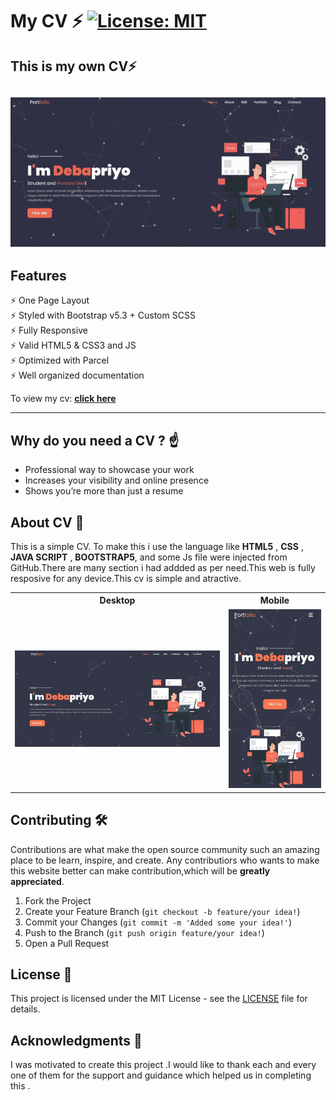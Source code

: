 # My CV ⚡️ [![License: MIT](https://img.shields.io/badge/License-MIT-yellow.svg)](https://github.com/debapriyo007/cv/blob/main/LICENSE) 

## This is my own  CV⚡️

<h2 align="center">
  <img src="https://github.com/debapriyo007/cv/blob/main/readme_img/ezgif.com-gif-maker.gif?raw=true" alt="Simplefolio" width="600px" />
  <br>
</h2>

## Features 


⚡️ One Page Layout\
⚡️ Styled with Bootstrap v5.3 + Custom SCSS\
⚡️ Fully Responsive\
⚡️ Valid HTML5 & CSS3 and JS\
⚡️ Optimized with Parcel\
⚡️ Well organized documentation

 To view my cv: **[click here](https://debapriyo007.github.io/cv/)**

---

## Why do you need a CV ? ☝️

- Professional way to showcase your work
- Increases your visibility and online presence
- Shows you’re more than just a resume

## About CV  🚀

This is a simple CV. To make this i use the language like **HTML5** , **CSS** , **JAVA SCRIPT** , **BOOTSTRAP5**, and some Js file were injected from GitHub.There are many section i had addded as per need.This web is fully resposive for any device.This cv is simple and atractive.


<table>
  <tr>
    <th>Desktop</th>
    <th>Mobile</th>
  </tr>
  <tr>
    <td>
        <img src="https://github.com/debapriyo007/cv/blob/main/readme_img/Screenshot_20230123_203829.png?raw=true" width="600"/>
    </td>
    <td>
        <img src="https://github.com/debapriyo007/cv/blob/main/readme_img/my-web.jpg?raw=true" width="250"/>
    </td>
  </tr>
</table>


## Contributing 🛠️



Contributions are what make the open source community such an amazing place to be learn, inspire, and create. Any contributiors who wants to make this website better can make contribution,which will be **greatly appreciated**.

1. Fork the Project
2. Create your Feature Branch (`git checkout -b feature/your idea!`)
3. Commit your Changes (`git commit -m 'Added some your idea!'`)
4. Push to the Branch (`git push origin feature/your idea!`)
5. Open a Pull Request



## License 📄

This project is licensed under the MIT License - see the [LICENSE](https://github.com/debapriyo007/cv/blob/main/LICENSE) file for details.

## Acknowledgments 🎁

I was motivated to create this project .I would like to thank each and every one of them for the support and guidance which helped us in completing this .
